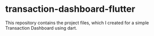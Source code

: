 # transaction-dashboard-flutter
This repository contains the project files, which I created for a simple Transaction Dashboard using dart.
